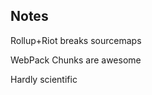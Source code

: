 ## Notes

Rollup+Riot breaks sourcemaps <!-- .element: class="fragment" -->

WebPack Chunks are awesome <!-- .element: class="fragment" -->

Hardly scientific <!-- .element: class="fragment" -->
